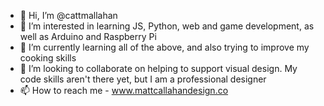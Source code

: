 - 👋 Hi, I’m @cattmallahan
- 👀 I’m interested in learning JS, Python, web and game development, as well as Arduino and Raspberry Pi
- 🌱 I’m currently learning all of the above, and also trying to improve my cooking skills
- 💞️ I’m looking to collaborate on helping to support visual design. My code skills aren't there yet, but I am a professional designer
- 📫 How to reach me - www.mattcallahandesign.co

<!---
cattmallahan/cattmallahan is a ✨ special ✨ repository because its `README.md` (this file) appears on your GitHub profile.
You can click the Preview link to take a look at your changes.
--->
